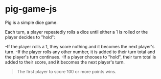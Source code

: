 # pig-game-js
Pig is a simple dice game.

Each turn, a player repeatedly rolls a dice until either a 1 is rolled or the player decides to "hold":

-If the player rolls a 1, they score nothing and it becomes the next player's turn.
-If the player rolls any other number, it is added to their turn total and the player's turn continues.
-If a player chooses to "hold", their turn total is added to their score, and it becomes the next player's turn.

>The first player to score 100 or more points wins.